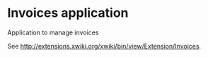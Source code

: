 # Invoices application

Application to manage invoices

See http://extensions.xwiki.org/xwiki/bin/view/Extension/Invoices.
